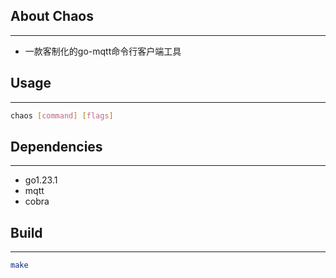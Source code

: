 
## About Chaos

---

- 一款客制化的go-mqtt命令行客户端工具

## Usage

---
```bash
chaos [command] [flags]
```

## Dependencies

---
- go1.23.1
- mqtt
- cobra

## Build

---
```bash
make
```